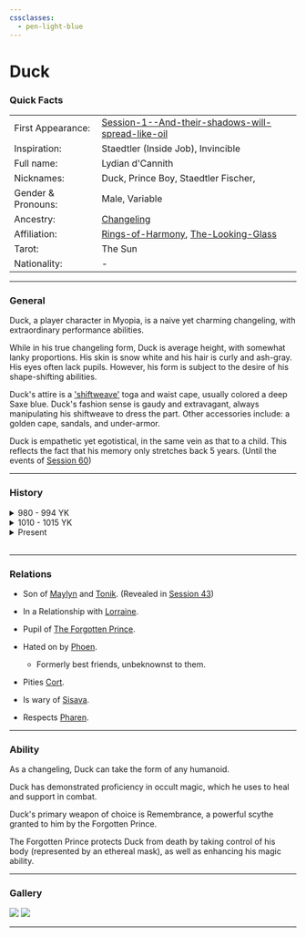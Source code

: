 ```yaml
---
cssclasses:
  - pen-light-blue
---
```

<link rel="stylesheet" href="https://cdn.jsdelivr.net/npm/rpg-awesome@latest/css/rpg-awesome.min.css">
<link rel="stylesheet" href="https://cdn.jsdelivr.net/npm/remixicon@4.5.0/fonts/remixicon.min.css"> 

# Duck <i class="ri-music-2-line"></i>
### Quick Facts

|                    |                                                                                                                                                    |
| ------------------ | -------------------------------------------------------------------------------------------------------------------------------------------------- |
| First Appearance:  | [Session-1--And-their-shadows-will-spread-like-oil](../../-Session-Notes/-1-Gathering-Storms/Session-1--And-their-shadows-will-spread-like-oil.md) |
| Inspiration:       | Staedtler (Inside Job), Invincible                                                                                                                 |
| Full name:         | Lydian d'Cannith                                                                                                                                   |
| Nicknames:         | Duck, Prince Boy, Staedtler Fischer,                                                                                                               |
| Gender & Pronouns: | Male, Variable                                                                                                                                     |
| Ancestry:          | [Changeling](https://eberron.fandom.com/wiki/Changeling)                                                                                           |
| Affiliation:       | [Rings-of-Harmony](../../-Groups/Rings-of-Harmony.md), [The-Looking-Glass](../../-Groups/The-Looking-Glass.md)                                     |
| Tarot:             | The Sun                                                                                                                                            |
| Nationality:       | -                                                                                                                                                  |
***
### General <i class="ri-checkbox-blank-line"></i>
Duck, a player character in Myopia, is a naive yet charming changeling, with extraordinary performance abilities.

While in his true changeling form, Duck is average height, with somewhat lanky proportions. His skin is snow white and his hair is curly and ash-gray. His eyes often lack pupils. However, his form is subject to the desire of his shape-shifting abilities.

Duck's attire is a ['shiftweave'](https://eberron.fandom.com/wiki/Shiftweave) toga and waist cape, usually colored a deep Saxe blue. Duck's fashion sense is gaudy and extravagant, always manipulating his shiftweave to dress the part. Other accessories include: a golden cape, sandals, and under-armor.

Duck is empathetic yet egotistical, in the same vein as that to a child. This reflects the fact that his memory only stretches back 5 years. (Until the events of [Session 60](../../-Session-Notes/-9-Famine/Session-60-Will-you-smile-again-for-me.md))

***
### History <i class="ri-history-line"></i>

<details>
	<summary><i class="ri-arrow-drop-right-line"></i> 980 - 994 YK</summary>
	<p><br>
	Duck is stupid<br>
	AA<br>
	write br after every line <br>
	The events of Session 60
	</p>
</details>
<details>
	<summary><i class="ri-arrow-drop-right-line"></i> 1010 - 1015 YK</summary>
	<p><br>
	Duck regained consciousness, with no memory but his nickname, in 1010 YK, and gained the affection of a struggling music-store owner, Staedtler Fischer. The two became close friends, and Duck began to support the store in exchange for a place to stay.

Duck learned the ins and outs of the music scene in [Sharn](https://eberron.fandom.com/wiki/Sharn.) and learned to stay hidden using personas sustained through his shape-shifting abilities. 

After garnering large audiences, some of Duck's popular elven personas caught the attention of [House Phiarlan](https://eberron.fandom.com/wiki/House_Phiarlan). Parasitical Relationships formed with the naive Duck until local conflict escalated between House Phiarlan and [House Thuranni](https://eberron.fandom.com/wiki/House_Thuranni). Duck's mentor was accidentally killed in the crossfire, and Duck presumed his identity to withdraw and protect himself.

Years passed and Duck subsisted on low-paying gigs and worship of [the Traveler](https://eberron.fandom.com/wiki/The_Traveler).
	</p>
</details>
<details>
	<summary><i class="ri-arrow-drop-right-line"></i> Present</summary>
	<p><br>
Duck is introduced as Staedtler. 

In [Session 1](../../-Session-Notes/-1-Gathering-Storms/Session-1--And-their-shadows-will-spread-like-oil.md), Duck stumbles across Maylyn (neither recognize each other due to memory suppression by powerful [enchantment magic.](../../../-Sacrosanct/Machine-of-Enchantment.md)) 

She offers a job as an agent for the Looking Glass, which Duck accepts out of boredom and beliefs related to the Traveler. 

Duck learns to fight, incorporating his musical ability into inspiration for his peers.

In [Session 4](../../-Session-Notes/-1-Gathering-Storms/Session-4--Phantom-of-the-Opera.md), Duck finds a powerful musical artifact, [Phil](../../-Items/Phil.md), that responds only to his touch.

Duck's identity as a changeling is kept secret until [Session 10](../../-Session-Notes/-2-Shattered-Glass/Session-10--This-is-Where-it-All-Falls-Apart.md). 

Duck re-meets the forgotten prince in [Session 23](../../-Session-Notes/-5-Some-mistakes-you-never-stop-paying-for/Session-23--All-Along-the-Clocktower.md).

Duck manifests an [aberrant mark](https://eberron.fandom.com/wiki/Aberrant_dragonmark) in [Session 44](../../-Session-Notes/-7-Conquest/Session-44--Into-the-Hallow.md).

Duck's mask is permanently scarred by Phoen [Session 55](../../-Session-Notes/-8-War/Session-55--Schism.md)
    </p>
</details><br>

***
### Relations <i class="ri-user-line"></i>

- Son of [Maylyn](Maylyn.md) and [Tonik](Tonik.md). (Revealed in [Session 43](../../-Session-Notes/-7-Conquest/Session-43--Something-I-Can-Never-Have-Degenerate-Pt.-2.md))
- In a Relationship with [Lorraine](Lorraine.md).
- Pupil of [The Forgotten Prince](The-Forgotten-Prince.md).
- Hated on by [Phoen](Phoen.md).
	- Formerly best friends, unbeknownst to them.

- Pities [Cort](Cort.md).
- Is wary of [Sisava](Sisava.md).
- Respects [Pharen](Pharen.md).

***
### Ability <i class="ri-star-line"></i>

As a changeling, Duck can take the form of any humanoid.

Duck has demonstrated proficiency in occult magic, which he uses to heal and support in combat.

Duck's primary weapon of choice is Remembrance, a powerful scythe granted to him by the Forgotten Prince.

The Forgotten Prince protects Duck from death by taking control of his body (represented by an ethereal mask), as well as enhancing his magic ability.


***
### Gallery <i class="ri-image-line"></i>

![](-images/duck1.png)
![](-images/duckMark1.png)
***
